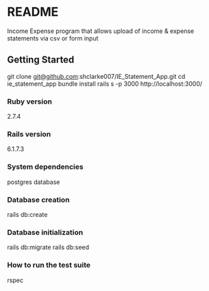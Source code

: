 # README
  Income Expense program that allows upload of income & expense statements via csv or form input
## Getting Started
  git clone git@github.com:shclarke007/IE_Statement_App.git
  cd ie_statement_app
  bundle install
  rails s -p 3000
  http://localhost:3000/
  ### Ruby version
  2.7.4
  ### Rails version
  6.1.7.3
  ### System dependencies
  postgres database
  ###  Database creation
  rails db:create
  ### Database initialization
  rails db:migrate
  rails db:seed
 ### How to run the test suite
  rspec 
